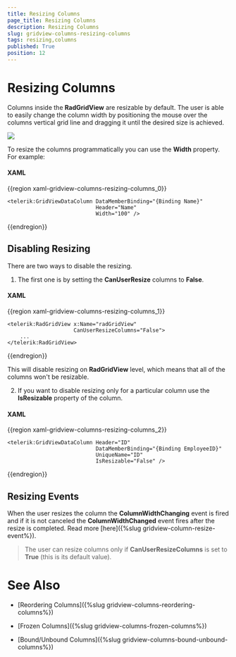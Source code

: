 ```yaml
---
title: Resizing Columns
page_title: Resizing Columns
description: Resizing Columns
slug: gridview-columns-resizing-columns
tags: resizing,columns
published: True
position: 12
---
```


# Resizing Columns

Columns inside the __RadGridView__ are resizable by default. The user is able to easily change the column width by positioning the mouse over the columns vertical grid line and dragging it until the desired size is achieved.

![](images/RadGridView_ResizingColumns_1.png)

To resize the columns programmatically you can use the __Width__ property. For example:

#### __XAML__

{{region xaml-gridview-columns-resizing-columns_0}}

	<telerik:GridViewDataColumn DataMemberBinding="{Binding Name}"
                                Header="Name"
                                Width="100" />
{{endregion}}

## Disabling Resizing

There are two ways to disable the resizing. 
1. The first one is by setting the __CanUserResize__ columns to __False__.

#### __XAML__

{{region xaml-gridview-columns-resizing-columns_1}}

	<telerik:RadGridView x:Name="radGridView"
	                     CanUserResizeColumns="False">
	    ...
	</telerik:RadGridView>
{{endregion}}

This will disable resizing on __RadGridView__ level, which means that all of the columns won't be resizable. 

2. If you want to disable resizing only for a particular column use the __IsResizable__ property of the column.

#### __XAML__

{{region xaml-gridview-columns-resizing-columns_2}}

	<telerik:GridViewDataColumn Header="ID"
                                DataMemberBinding="{Binding EmployeeID}"
                                UniqueName="ID" 
                                IsResizable="False" />
{{endregion}}

## Resizing Events

When the user resizes the column the __ColumnWidthChanging__ event is fired and if it is not canceled the __ColumnWidthChanged__ event fires after the resize is completed. Read more [here]({%slug gridview-column-resize-event%}).

>The user can resize columns only if __CanUserResizeColumns__ is set to __True__ (this is its default value).

# See Also

 * [Reordering Columns]({%slug gridview-columns-reordering-columns%})

 * [Frozen Columns]({%slug gridview-columns-frozen-columns%})

 * [Bound/Unbound Columns]({%slug gridview-columns-bound-unbound-columns%})
